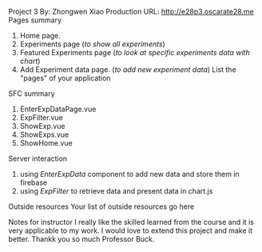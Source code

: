 Project 3
By: Zhongwen Xiao
Production URL: http://e28p3.oscarate28.me
Pages summary

1. Home page.
2. Experiments page (_to show all experiments_)
3. Featured Experiments page (_to look at specific experiments data with chart_)
4. Add Experiment data page. (_to add new experiment data_)
   List the "pages" of your application

SFC summary

1. EnterExpDataPage.vue
2. ExpFilter.vue
3. ShowExp.vue
4. ShowExps.vue
5. ShowHome.vue

Server interaction

1. using _EnterExpData_ component to add new data and store them in firebase
2. using _ExpFilter_ to retrieve data and present data in chart.js

Outside resources
Your list of outside resources go here

Notes for instructor
I really like the skilled learned from the course and it is very applicable to my work. I would love to extend this project and make it better. Thankk you so much Professor Buck.
